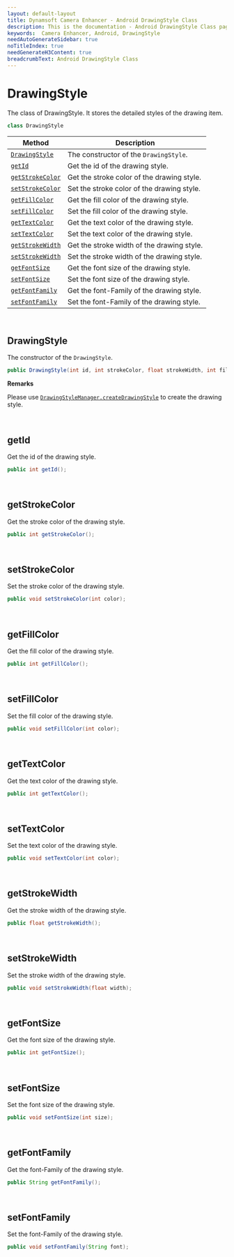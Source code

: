 ```yaml
---
layout: default-layout
title: Dynamsoft Camera Enhancer - Android DrawingStyle Class
description: This is the documentation - Android DrawingStyle Class page of Dynamsoft Camera Enhancer.
keywords:  Camera Enhancer, Android, DrawingStyle
needAutoGenerateSidebar: true
noTitleIndex: true
needGenerateH3Content: true
breadcrumbText: Android DrawingStyle Class
---
```


# DrawingStyle

The class of DrawingStyle. It stores the detailed styles of the drawing item.

```java
class DrawingStyle 
```

| Method | Description |
| ------ | ----------- |
| [`DrawingStyle`](#drawingstyle) | The constructor of the `DrawingStyle`. |
| [`getId`](#getid) | Get the id of the drawing style. |
| [`getStrokeColor`](#getstrokecolor) | Get the stroke color of the drawing style. |
| [`setStrokeColor`](#setstrokecolor) | Set the stroke color of the drawing style. |
| [`getFillColor`](#getfillcolor) | Get the fill color of the drawing style. |
| [`setFillColor`](#setfillcolor) | Set the fill color of the drawing style. |
| [`getTextColor`](#gettextcolor) | Get the text color of the drawing style. |
| [`setTextColor`](#settextcolor) | Set the text color of the drawing style. |
| [`getStrokeWidth`](#getstrokewidth) | Get the stroke width of the drawing style. |
| [`setStrokeWidth`](#setstrokewidth) | Set the stroke width of the drawing style. |
| [`getFontSize`](#getfontsize) | Get the font size of the drawing style. |
| [`setFontSize`](#setfontsize) | Set the font size of the drawing style. |
| [`getFontFamily`](#getfontfamily) | Get the font-Family of the drawing style. |
| [`setFontFamily`](#setfontfamily) | Set the font-Family of the drawing style. |

&nbsp;

## DrawingStyle

The constructor of the `DrawingStyle`.

```java
public DrawingStyle(int id, int strokeColor, float strokeWidth, int fillColor, int textColor, int fontSize, String fontFamily);
```

**Remarks**

Please use [`DrawingStyleManager.createDrawingStyle`](drawingstylemanager.md#createdrawingstyle) to create the drawing style.

&nbsp;

## getId

Get the id of the drawing style.

```java
public int getId();
```

&nbsp;

## getStrokeColor

Get the stroke color of the drawing style.

```java
public int getStrokeColor();
```

&nbsp;

## setStrokeColor

Set the stroke color of the drawing style.

```java
public void setStrokeColor(int color);
```

&nbsp;

## getFillColor

Get the fill color of the drawing style.

```java
public int getFillColor();
```

&nbsp;

## setFillColor

Set the fill color of the drawing style.

```java
public void setFillColor(int color);
```

&nbsp;

## getTextColor

Get the text color of the drawing style.

```java
public int getTextColor();
```

&nbsp;

## setTextColor

Set the text color of the drawing style.

```java
public void setTextColor(int color);
```

&nbsp;

## getStrokeWidth

Get the stroke width of the drawing style.

```java
public float getStrokeWidth();
```

&nbsp;

## setStrokeWidth

Set the stroke width of the drawing style.

```java
public void setStrokeWidth(float width);
```

&nbsp;

## getFontSize

Get the font size of the drawing style.

```java
public int getFontSize();
```

&nbsp;

## setFontSize

Set the font size of the drawing style.

```java
public void setFontSize(int size);
```

&nbsp;

## getFontFamily

Get the font-Family of the drawing style.

```java
public String getFontFamily();
```

&nbsp;

## setFontFamily

Set the font-Family of the drawing style.

```java
public void setFontFamily(String font);
```
